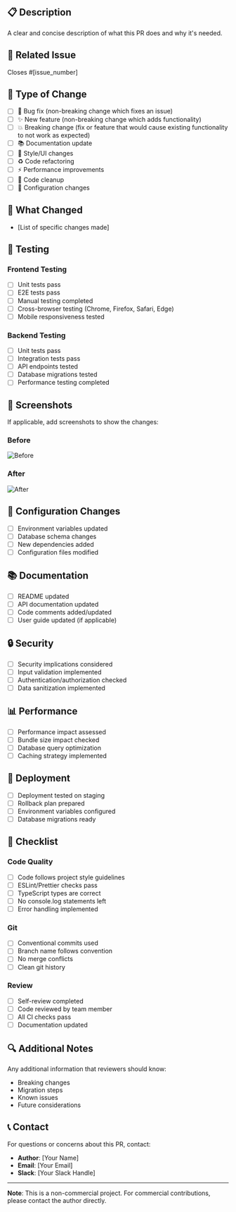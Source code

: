 ## 📋 Description

A clear and concise description of what this PR does and why it's needed.

## 🔗 Related Issue

Closes #[issue_number]

## 🧪 Type of Change

- [ ] 🐛 Bug fix (non-breaking change which fixes an issue)
- [ ] ✨ New feature (non-breaking change which adds functionality)
- [ ] 💥 Breaking change (fix or feature that would cause existing functionality to not work as expected)
- [ ] 📚 Documentation update
- [ ] 🎨 Style/UI changes
- [ ] ♻️ Code refactoring
- [ ] ⚡ Performance improvements
- [ ] 🧹 Code cleanup
- [ ] 🔧 Configuration changes

## 🎯 What Changed

- [List of specific changes made]

## 🧪 Testing

### Frontend Testing
- [ ] Unit tests pass
- [ ] E2E tests pass
- [ ] Manual testing completed
- [ ] Cross-browser testing (Chrome, Firefox, Safari, Edge)
- [ ] Mobile responsiveness tested

### Backend Testing
- [ ] Unit tests pass
- [ ] Integration tests pass
- [ ] API endpoints tested
- [ ] Database migrations tested
- [ ] Performance testing completed

## 📸 Screenshots

If applicable, add screenshots to show the changes:

### Before
![Before](url-to-before-screenshot)

### After
![After](url-to-after-screenshot)

## 🔧 Configuration Changes

- [ ] Environment variables updated
- [ ] Database schema changes
- [ ] New dependencies added
- [ ] Configuration files modified

## 📚 Documentation

- [ ] README updated
- [ ] API documentation updated
- [ ] Code comments added/updated
- [ ] User guide updated (if applicable)

## 🔒 Security

- [ ] Security implications considered
- [ ] Input validation implemented
- [ ] Authentication/authorization checked
- [ ] Data sanitization implemented

## 📊 Performance

- [ ] Performance impact assessed
- [ ] Bundle size impact checked
- [ ] Database query optimization
- [ ] Caching strategy implemented

## 🚀 Deployment

- [ ] Deployment tested on staging
- [ ] Rollback plan prepared
- [ ] Environment variables configured
- [ ] Database migrations ready

## 📝 Checklist

### Code Quality
- [ ] Code follows project style guidelines
- [ ] ESLint/Prettier checks pass
- [ ] TypeScript types are correct
- [ ] No console.log statements left
- [ ] Error handling implemented

### Git
- [ ] Conventional commits used
- [ ] Branch name follows convention
- [ ] No merge conflicts
- [ ] Clean git history

### Review
- [ ] Self-review completed
- [ ] Code reviewed by team member
- [ ] All CI checks pass
- [ ] Documentation updated

## 🔍 Additional Notes

Any additional information that reviewers should know:

- Breaking changes
- Migration steps
- Known issues
- Future considerations

## 📞 Contact

For questions or concerns about this PR, contact:
- **Author**: [Your Name]
- **Email**: [Your Email]
- **Slack**: [Your Slack Handle]

---

**Note**: This is a non-commercial project. For commercial contributions, please contact the author directly. 